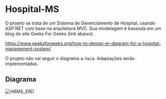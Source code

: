 # Hospital-MS

O projeto se trata de um Sistema de Gerenciamento de Hospital, usando ASP.NET com base na arquitetura MVC. Sua modelagem é baseada em um blog do site Geeks For Geeks (link abaixo).

https://www.geeksforgeeks.org/how-to-design-er-diagram-for-a-hospital-management-system/

O projeto não vai seguir o diagrama a risca. Adaptações serão implementadas.

## Diagrama
![HRMS_ERD](https://github.com/user-attachments/assets/9dcdd5e6-5558-4024-bb73-8eeb43a1e022)
